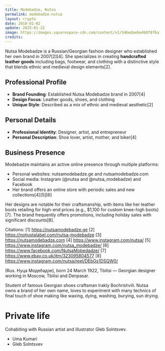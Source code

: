 ```yaml
---
title: Modebadze, Nutsa
permalink: modebadze-nutsa
layout: crypto
date: 2018-01-02
update: 2025-01-22
image: https://images.squarespace-cdn.com/content/v1/546edaebe4b0f8f6a10b104f/1427854299814-ZX92GALGSUI02JQVRL5S/L1005591+copy.jpg
credits:
---
```


Nutsa Modebadze is a Russian/Georgian fashion designer who established her own brand in 2007[2][4]. She specializes in creating **handcrafted leather goods** including bags, footwear, and clothing with a distinctive style that blends ethnic and medieval design elements[2].

## Professional Profile

- **Brand Founding**: Established Nutsa Modebadze brand in 2007[4]
- **Design Focus**: Leather goods, shoes, and clothing
- **Unique Style**: Described as a mix of ethnic and medieval aesthetic[2]

## Personal Details

- **Professional Identity**: Designer, artist, and entrepreneur
- **Personal Description**: Shoe lover, artist, mother, and biker[4]

## Business Presence

Modebadze maintains an active online presence through multiple platforms:
- Personal websites: nutsamodebadze.ge and nutsamodebadze.com
- Social media: Instagram (@nutsa and @nutsa_modebadze) and Facebook
- Her brand offers an online store with periodic sales and new collections[4][5][6]

Her designs are notable for their craftsmanship, with items like her leather boots retailing for high-end prices (e.g., $1,100 for custom knee-high boots)[7]. The brand frequently offers promotions, including holiday sales with significant discounts[8].

Citations:
[1] https://nutsamodebadze.ge
[2] https://notjustalabel.com/nutsa-modebadze
[3] https://nutsamodebadze.com
[4] https://www.instagram.com/nutsa/
[5] https://www.instagram.com/nutsa_modebadze/
[6] https://www.facebook.com/NutsaMobedadze/
[7] https://www.ebay.co.uk/itm/323095804577
[8] https://www.instagram.com/nutsa/reel/DEbGs1DSQW0/

(Rus. Нуца Модебадзе), born 24 March 1922, Tbilisi — Georgian designer working in Moscow, Tbilisi and Denpasar.


Student of famous Georgian shoes craftsman Irakly Bochrishvili. Nutsa owns a brand of her own name, loves to experiment with many technics of final touch of shoe making like waxing, dying, washing, burying, sun drying.

# Private life

Сohabiting with Russian artist and illustrator Gleb Solntsvev.

+ Uma Kumari
+ Gleb Solntsvev
